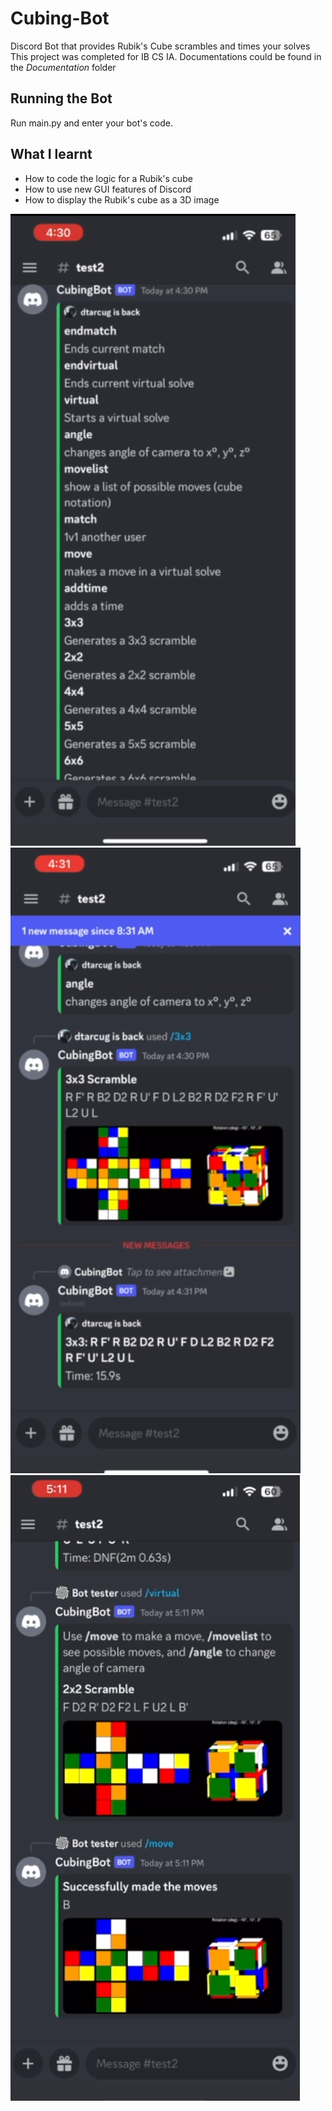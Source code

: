 # Cubing-Bot
Discord Bot that provides Rubik's Cube scrambles and times your solves
This project was completed for IB CS IA. Documentations could be found in the *Documentation* folder

## Running the Bot

Run main.py and enter your bot's code.

## What I learnt

* How to code the logic for a Rubik's cube
* How to use new GUI features of Discord
* How to display the Rubik's cube as a 3D image

![ss](pngs/s1.png)
![ss](pngs/s2.png)
![ss](pngs/s3.png)
